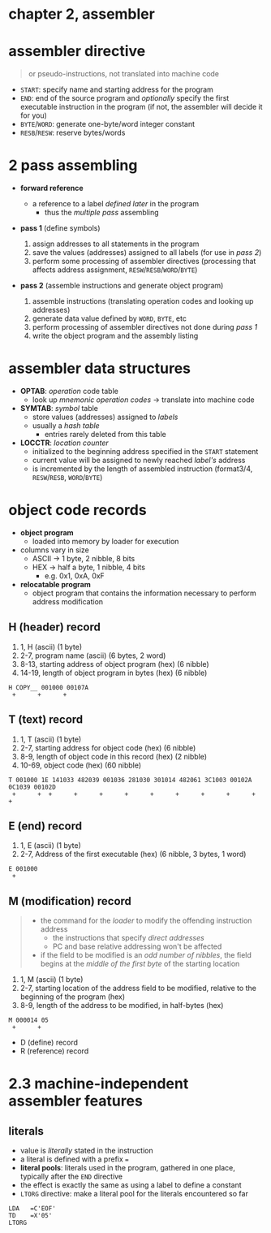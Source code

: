 # chapter 2, assembler

# assembler directive

> or pseudo-instructions, not translated into machine code

- `START`: specify name and starting address for the program
- `END`: end of the source program and *optionally* specify the first executable instruction in the program (if not, the assembler will decide it for you)
- `BYTE`/`WORD`: generate one-byte/word integer constant
- `RESB`/`RESW`: reserve bytes/words

# 2 pass assembling

- **forward reference**
  - a reference to a label *defined later* in the program
    - thus the *multiple pass* assembling

- **pass 1** (define symbols)
  1. assign addresses to all statements in the program
  2. save the values (addresses) assigned to all labels (for use in *pass 2*)
  3. perform some processing of assembler directives (processing that affects address assignment, `RESW`/`RESB`/`WORD`/`BYTE`)

- **pass 2** (assemble instructions and generate object program)
  1. assemble instructions (translating operation codes and looking up addresses)
  2. generate data value defined by `WORD`, `BYTE`, etc
  3. perform processing of assembler directives not done during *pass 1*
  4. write the object program and the assembly listing

# assembler data structures

- **OPTAB**: *operation* code table
  - look up *mnemonic operation codes* -> translate into machine code
- **SYMTAB**: *symbol* table
  - store values (addresses) assigned to *labels*
  - usually a *hash table*
    - entries rarely deleted from this table
- **LOCCTR**: *location counter*
  - initialized to the beginning address specified in the `START` statement
  - current value will be assigned to newly reached *label's* address
  - is incremented by the length of assembled instruction (format3/4, `RESW`/`RESB`, `WORD`/`BYTE`)

# object code records

- **object program**
  - loaded into memory by loader for execution
- columns vary in size
  - ASCII -> 1 byte, 2 nibble, 8 bits
  - HEX -> half a byte, 1 nibble, 4 bits
    - e.g. 0x1, 0xA, 0xF
- **relocatable program**
  - object program that contains the information necessary to perform address modification


## H (header) record

1. 1, H (ascii) (1 byte)
2. 2-7, program name (ascii) (6 bytes, 2 word)
3. 8-13, starting address of object program (hex) (6 nibble)
4. 14-19, length of object program in bytes (hex) (6 nibble)

```
H COPY__ 001000 00107A
 +      +      +
```

## T (text) record

1. 1, T (ascii) (1 byte)
2. 2-7, starting address for object code (hex) (6 nibble)
3. 8-9, length of object code in this record (hex) (2 nibble)
4. 10-69, object code (hex) (60 nibble)

```
T 001000 1E 141033 482039 001036 281030 301014 482061 3C1003 00102A 0C1039 00102D
 +      +  +      +      +      +      +      +      +      +      +      +
```

## E (end) record

1. 1, E (ascii) (1 byte)
2. 2-7, Address of the first executable (hex) (6 nibble, 3 bytes, 1 word)

```
E 001000
 +
```

## M (modification) record

> - the command for the *loader* to modify the offending instruction address
>   - the instructions that specify *direct addresses*
>   - PC and base relative addressing won't be affected
> - if the field to be modified is an *odd number of nibbles*, the field begins at the *middle of the first byte* of the starting location 


1. 1, M (ascii) (1 byte)
2. 2-7, starting location of the address field to be modified, relative to the beginning of the program (hex)
3. 8-9, length of the address to be modified, in half-bytes (hex)

```
M 000014 05
 +      +
```
- D (define) record
- R (reference) record

# 2.3 machine-independent assembler features

## literals

- value is *literally* stated in the instruction
- a literal is defined with a prefix `=`
- **literal pools**: literals used in the program, gathered in one place, typically after the `END` directive
- the effect is exactly the same as using a label to define a constant
- `LTORG` directive: make a literal pool for the literals encountered so far

```
LDA   =C'EOF'
TD    =X'05'
LTORG
```